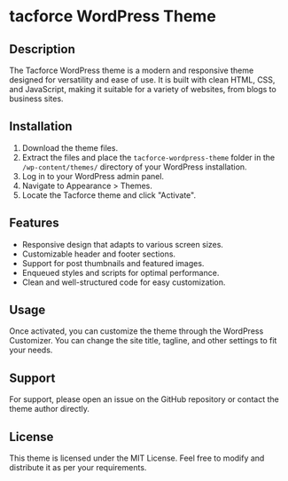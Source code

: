 # tacforce WordPress Theme

## Description
The Tacforce WordPress theme is a modern and responsive theme designed for versatility and ease of use. It is built with clean HTML, CSS, and JavaScript, making it suitable for a variety of websites, from blogs to business sites.

## Installation
1. Download the theme files.
2. Extract the files and place the `tacforce-wordpress-theme` folder in the `/wp-content/themes/` directory of your WordPress installation.
3. Log in to your WordPress admin panel.
4. Navigate to Appearance > Themes.
5. Locate the Tacforce theme and click "Activate".

## Features
- Responsive design that adapts to various screen sizes.
- Customizable header and footer sections.
- Support for post thumbnails and featured images.
- Enqueued styles and scripts for optimal performance.
- Clean and well-structured code for easy customization.

## Usage
Once activated, you can customize the theme through the WordPress Customizer. You can change the site title, tagline, and other settings to fit your needs.

## Support
For support, please open an issue on the GitHub repository or contact the theme author directly.

## License
This theme is licensed under the MIT License. Feel free to modify and distribute it as per your requirements.